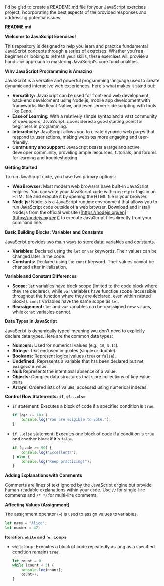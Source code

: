 I'd be glad to create a READEME.md file for your JavaScript exercises project, incorporating the best aspects of the provided responses and addressing potential issues:

**README.md**

**Welcome to JavaScript Exercises!**

This repository is designed to help you learn and practice fundamental JavaScript concepts through a series of exercises. Whether you're a beginner or looking to refresh your skills, these exercises will provide a hands-on approach to mastering JavaScript's core functionalities.

**Why JavaScript Programming is Amazing**

JavaScript is a versatile and powerful programming language used to create dynamic and interactive web experiences. Here's what makes it stand out:

- **Versatility:** JavaScript can be used for front-end web development, back-end development using Node.js, mobile app development with frameworks like React Native, and even server-side scripting with tools like Deno.
- **Ease of Learning:** With a relatively simple syntax and a vast community of developers, JavaScript is considered a good starting point for beginners in programming.
- **Interactivity:** JavaScript allows you to create dynamic web pages that respond to user actions, making websites more engaging and user-friendly.
- **Community and Support:** JavaScript boasts a large and active developer community, providing ample resources, tutorials, and forums for learning and troubleshooting.

**Getting Started**

To run JavaScript code, you have two primary options:

- **Web Browser:** Most modern web browsers have built-in JavaScript engines. You can write your JavaScript code within `<script>` tags in an HTML file and execute it by opening the HTML file in your browser.
- **Node.js:** Node.js is a JavaScript runtime environment that allows you to run JavaScript code outside of a web browser. Download and install Node.js from the official website ([https://nodejs.org/en](https://nodejs.org/en)) to execute JavaScript files directly from your command line.

**Basic Building Blocks: Variables and Constants**

JavaScript provides two main ways to store data: variables and constants.

- **Variables:** Declared using the `let` or `var` keywords. Their values can be changed later in the code.
- **Constants:** Declared using the `const` keyword. Their values cannot be changed after initialization.

**Variable and Constant Differences**

- **Scope:** `let` variables have block scope (limited to the code block where they are declared), while `var` variables have function scope (accessible throughout the function where they are declared, even within nested blocks). `const` variables have the same scope as `let`.
- **Reassignment:** `let` and `var` variables can be reassigned new values, while `const` variables cannot.

**Data Types in JavaScript**

JavaScript is dynamically typed, meaning you don't need to explicitly declare data types. Here are the common data types:

- **Numbers:** Used for numerical values (e.g., `10`, `3.14`).
- **Strings:** Text enclosed in quotes (single or double).
- **Booleans:** Represent logical values (`true` or `false`).
- **Undefined:** Represents a variable that has been declared but not assigned a value.
- **Null:** Represents the intentional absence of a value.
- **Objects:** Complex data structures that store collections of key-value pairs.
- **Arrays:** Ordered lists of values, accessed using numerical indexes.

**Control Flow Statements: `if`, `if...else`**

- `if` statement: Executes a block of code if a specified condition is `true`.
  ```javascript
  if (age >= 18) {
      console.log("You are eligible to vote.");
  }
  ```
- `if...else` statement: Executes one block of code if a condition is `true` and another block if it's `false`.
  ```javascript
  if (grade >= 90) {
      console.log("Excellent!");
  } else {
      console.log("Keep practicing!");
  }
  ```

**Adding Explanations with Comments**

Comments are lines of text ignored by the JavaScript engine but provide human-readable explanations within your code. Use `//` for single-line comments and `/* */` for multi-line comments.

**Affecting Values (Assignment)**

The assignment operator (`=`) is used to assign values to variables.
```javascript
let name = "Alice";
let number = 42;
```

**Iteration: `while` and `for` Loops**

- `while` loop: Executes a block of code repeatedly as long as a specified condition remains `true`.
  ```javascript
  let count = 0;
  while (count < 5) {
      console.log(count);
      count++;
  }
  ```
